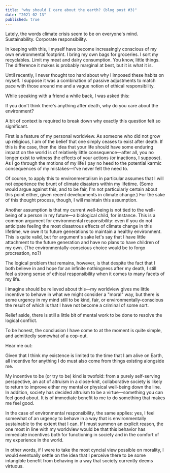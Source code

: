 ```yaml
---
title: "why should I care about the earth? (blog post #3)"
date: "2021-02-13"
published: true
---
```


Lately, the words climate crisis seem to be on everyone's mind. Sustainability. Corporate responsibility.

In keeping with this, I myself have become increasingly conscious of my own environmental footprint. I bring my own bags for groceries. I sort my recyclables. Limit my meat and dairy consumption. You know, little things. The difference it makes is probably marginal at best, but it is what it is.

Until recently, I never thought too hard about why I imposed these habits on myself. I suppose it was a combination of passive adjustments to match pace with those around me and a vague notion of ethical responsibility.

While speaking with a friend a while back, I was asked this:

If you don't think there's anything after death, why do you care about the environment?

A bit of context is required to break down why exactly this question felt so significant.

First is a feature of my personal worldview. As someone who did not grow up religious, I am of the belief that one simply ceases to exist after death. If this is the case, then the idea that your life should have some enduring impact on the world is of relatively little consequence—after all, you no longer exist to witness the effects of your actions (or inactions, I suppose). As I go through the motions of my life I pay no heed to the potential karmic consequences of my mistakes—I've never felt the need to.

Of course, to apply this to environmentalism in particular assumes that I will not experience the brunt of climate disasters within my lifetime. (Some would argue against this, and to be fair, I'm not particularly certain about this point either, given recent developments in climate change.) For the sake of this thought process, though, I will maintain this assumption.

Another assumption is that my current well-being is not tied to the well-being of a person in my future—a biological child, for instance. This is a common argument for environmental responsibility: even if you do not anticipate feeling the most disastrous effects of climate change in this lifetime, we owe it to future generations to maintain a healthy environment. This is quite valid, but for argument's sake let's say that I have little attachment to the future generation and have no plans to have children of my own. (The environmentally-conscious choice would be to forgo procreation, no?)

The logical problem that remains, however, is that despite the fact that I both believe in and hope for an infinite nothingness after my death, I still feel a strong sense of ethical responsibility when it comes to many facets of my life. 

I imagine should be relieved about this—my worldview gives me little incentive to behave in what we might consider a "moral" way, but there is some urgency in my mind still to be kind, fair, or environmentally-conscious the result of which is that I have not become a criminal of some sort.

Relief aside, there is still a little bit of mental work to be done to resolve the logical conflict.

To be honest, the conclusion I have come to at the moment is quite simple, and admittedly somewhat of a cop-out.

Hear me out:

Given that I think my existence is limited to the time that I am alive on Earth, all incentive for anything I do must also come from things existing alongside me. 

My incentive to be (or try to be) kind is twofold: from a purely self-serving perspective, an act of altruism in a close-knit, collaborative society is likely to return to improve either my mental or physical well-being down the line. In addition, society has decided altruism to be a virtue—something you can feel good about. It is of immediate benefit to me to do something that makes me feel good. 

In the case of environmental responsibility, the same applies: yes, I feel somewhat of an urgency to behave in a way that is environmentally sustainable to the extent that I can. If I must summon an explicit reason, the one most in line with my worldview would be that this behavior has immediate incentives both for functioning in society and in the comfort of my experience in the world.

In other words, if I were to take the most cyncial view possible on morality, I would eventually settle on the idea that I perceive there to be some intangible benefit from behaving in a way that society currently deems virtuous.